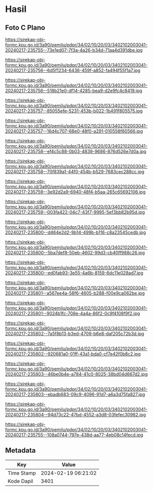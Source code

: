 # Hasil

## Foto C Plano

https://sirekap-obj-formc.kpu.go.id/3a90/pemilu/pdpr/34/02/10/20/03/3402102003041-20240217-235755--73e1ed07-7f3a-4a26-b34d-71aa4d391dbe.jpg

https://sirekap-obj-formc.kpu.go.id/3a90/pemilu/pdpr/34/02/10/20/03/3402102003041-20240217-235756--6d5f1234-6436-459f-a852-fa494f55f1a7.jpg

https://sirekap-obj-formc.kpu.go.id/3a90/pemilu/pdpr/34/02/10/20/03/3402102003041-20240217-235756--518b21e0-df14-4285-bea9-d2e9fc4c8419.jpg

https://sirekap-obj-formc.kpu.go.id/3a90/pemilu/pdpr/34/02/10/20/03/3402102003041-20240217-235757--85055efe-5231-453b-b022-1b491f805575.jpg

https://sirekap-obj-formc.kpu.go.id/3a90/pemilu/pdpr/34/02/10/20/03/3402102003041-20240217-235757--16d4c707-68e0-48f0-a291-010558f60566.jpg

https://sirekap-obj-formc.kpu.go.id/3a90/pemilu/pdpr/34/02/10/20/03/3402102003041-20240217-235758--ef4c5c88-0b03-4839-9686-876d526e7d0a.jpg

https://sirekap-obj-formc.kpu.go.id/3a90/pemilu/pdpr/34/02/10/20/03/3402102003041-20240217-235758--70f839a1-44f0-454b-b529-7683cec288cc.jpg

https://sirekap-obj-formc.kpu.go.id/3a90/pemilu/pdpr/34/02/10/20/03/3402102003041-20240217-235759--3e92d2a9-6940-48f4-b5aa-265c65692106.jpg

https://sirekap-obj-formc.kpu.go.id/3a90/pemilu/pdpr/34/02/10/20/03/3402102003041-20240217-235759--003fa422-04c7-43f7-9995-5ef3bb82b95d.jpg

https://sirekap-obj-formc.kpu.go.id/3a90/pemilu/pdpr/34/02/10/20/03/3402102003041-20240217-235800--d464e2d2-9b14-499b-b116-c8a23545cedb.jpg

https://sirekap-obj-formc.kpu.go.id/3a90/pemilu/pdpr/34/02/10/20/03/3402102003041-20240217-235800--5ba7def8-50eb-4602-99d3-cb40ff988c26.jpg

https://sirekap-obj-formc.kpu.go.id/3a90/pemilu/pdpr/34/02/10/20/03/3402102003041-20240217-235800--ed0fab93-3e55-4a6b-8159-6dc11e028ad7.jpg

https://sirekap-obj-formc.kpu.go.id/3a90/pemilu/pdpr/34/02/10/20/03/3402102003041-20240217-235801--a567ee4a-58f6-4605-b288-f00e9ca062be.jpg

https://sirekap-obj-formc.kpu.go.id/3a90/pemilu/pdpr/34/02/10/20/03/3402102003041-20240217-235801--9024b1fc-708e-4a4a-86f2-0c9f4108f9f2.jpg

https://sirekap-obj-formc.kpu.go.id/3a90/pemilu/pdpr/34/02/10/20/03/3402102003041-20240217-235802--7a5f8b13-b3ed-4709-b6e8-daf205c72b3d.jpg

https://sirekap-obj-formc.kpu.go.id/3a90/pemilu/pdpr/34/02/10/20/03/3402102003041-20240217-235802--920681a0-01ff-43a1-bda0-cf7e42f0b8c2.jpg

https://sirekap-obj-formc.kpu.go.id/3a90/pemilu/pdpr/34/02/10/20/03/3402102003041-20240217-235803--46be0b4e-a784-41c0-8025-38bd04d667d2.jpg

https://sirekap-obj-formc.kpu.go.id/3a90/pemilu/pdpr/34/02/10/20/03/3402102003041-20240217-235803--ebadb683-09c9-4096-91d7-a6a3d75fa827.jpg

https://sirekap-obj-formc.kpu.go.id/3a90/pemilu/pdpr/34/02/10/20/03/3402102003041-20240217-235804--94d73c22-47bd-4552-a3d8-03fefec30982.jpg

https://sirekap-obj-formc.kpu.go.id/3a90/pemilu/pdpr/34/02/10/20/03/3402102003041-20240217-235755--108a0744-797e-438d-aa77-4eb08c14fecd.jpg


## Metadata

| Key        | Value               |
| ---------- | ------------------- |
| Time Stamp | 2024-02-19 06:21:02 |
| Kode Dapil | 3401                |



